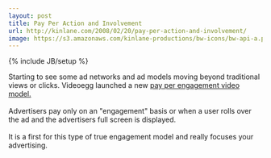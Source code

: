 ```yaml
---
layout: post
title: Pay Per Action and Involvement
url: http://kinlane.com/2008/02/20/pay-per-action-and-involvement/
image: https://s3.amazonaws.com/kinlane-productions/bw-icons/bw-api-a.png
---
```

{% include JB/setup %}
<p>
     Starting to see some ad networks and ad models moving beyond traditional views or clicks. Videoegg launched a new <a href="http://www.videoegg.com/adframes">pay per engagement video model.</a>
     <br />
     <br />
     Advertisers pay only on an "engagement" basis or when a user rolls over the ad and the advertisers full screen is displayed.
     <br />
     <br />
     It is a first for this type of true engagement model and really focuses your advertising.
</p>